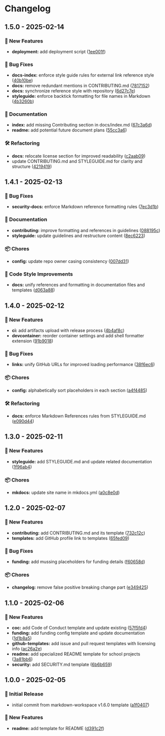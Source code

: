 # Changelog

## 1.5.0 - 2025-02-14
### 🚀 New Features

* **deployment:** add deployment script ([1ee001f](https://github.com/Jekwwer/markdown-docs-kit/commit/1ee001f59520fb1a24a7ce864c0ba59cad6cd3f6))

### 🐞 Bug Fixes

* **docs-index:** enforce style guide rules for external link reference style ([40b10be](https://github.com/Jekwwer/markdown-docs-kit/commit/40b10bedb943ead42befffe7245f76f81319e015))
* **docs:** remove redundant mentions in CONTRIBUTING.md ([7817152](https://github.com/Jekwwer/markdown-docs-kit/commit/78171522c95bbec244c9c4a80a4b3aa60ba4d716))
* **docs:** synchronize reference style with repository ([6d27c7e](https://github.com/Jekwwer/markdown-docs-kit/commit/6d27c7eadb67029d75fcc634da53b056e59cb1f9))
* **styleguide:** enforce backtick formatting for file names in Markdown ([4b3260b](https://github.com/Jekwwer/markdown-docs-kit/commit/4b3260b7e801526f43b7c27baa87093693f76312))

### 📖 Documentation

* **index:** add missing Contributing section in docs/index.md ([67c3a6d](https://github.com/Jekwwer/markdown-docs-kit/commit/67c3a6dbabeb9c4f853da3a137baf292c8dd75c0))
* **readme:** add potential future document plans ([55cc3a6](https://github.com/Jekwwer/markdown-docs-kit/commit/55cc3a601c3cd7e5031c05c7348155c51fa8219b))

### 🛠️ Refactoring

* **docs:** relocate license section for improved readability ([c2aab09](https://github.com/Jekwwer/markdown-docs-kit/commit/c2aab0905a226c7499a94523eaa705ba6434a61a))
* update CONTRIBUTING.md and STYLEGUIDE.md for clarity and structure ([4219419](https://github.com/Jekwwer/markdown-docs-kit/commit/42194193b56195b41ef1944bbac9ca567c19d1fc))

## 1.4.1 - 2025-02-13
### 🐞 Bug Fixes

* **security-docs:** enforce Markdown reference formatting rules ([7ec3d1b](https://github.com/Jekwwer/markdown-docs-kit/commit/7ec3d1b67c0a4bf5d3624e9a96285b954dca4a00))

### 📖 Documentation

* **contributing:** improve formatting and references in guidelines ([088195c](https://github.com/Jekwwer/markdown-docs-kit/commit/088195c88951c3b2d71f90b3c6096aff1987457b))
* **styleguide:** update guidelines and restructure content ([8ec6223](https://github.com/Jekwwer/markdown-docs-kit/commit/8ec622364ef136dea8804beb430676209bf00716))

### 📦 Chores

* **config:** update repo owner casing consistency ([007dd31](https://github.com/Jekwwer/markdown-docs-kit/commit/007dd31b2eea226308baa0ede32dd2c6f6bc46f0))

### 🎨 Code Style Improvements

* **docs:** unify references and formatting in documentation files and templates ([d063a88](https://github.com/Jekwwer/markdown-docs-kit/commit/d063a88b7f28c459bb0f63a69664b4da511e9433))

## 1.4.0 - 2025-02-12
### 🚀 New Features

* **ci:** add artifacts upload with release process ([4b4af8c](https://github.com/Jekwwer/markdown-docs-kit/commit/4b4af8c2b332659dd33f3ac7dc378929f28b043e))
* **devcontainer:** reorder container settings and add shell formatter extension ([91b9018](https://github.com/Jekwwer/markdown-docs-kit/commit/91b9018ad0d70c6cb618bdec47019473deb5a893))

### 🐞 Bug Fixes

* **links:** unify GitHub URLs for improved loading performance ([38f6ec6](https://github.com/Jekwwer/markdown-docs-kit/commit/38f6ec6db622bdeb39dd41980f93297ca8671532))

### 📦 Chores

* **config:** alphabetically sort placeholders in each section ([a4f4485](https://github.com/Jekwwer/markdown-docs-kit/commit/a4f4485a1561a66f3ce47f02824685232eb4d116))

### 🛠️ Refactoring

* **docs:** enforce Markdown References rules from STYLEGUIDE.md ([e090d44](https://github.com/Jekwwer/markdown-docs-kit/commit/e090d44f0e2516610a8f3acfae05f230b525284a))

## 1.3.0 - 2025-02-11
### 🚀 New Features

* **styleguide:** add STYLEGUIDE.md and update related documentation ([1f96ab4](https://github.com/jekwwer/markdown-docs-kit/commit/1f96ab433dd8b6e6d674a8c01182540b3abf77a6))

### 📦 Chores

* **mkdocs:** update site name in mkdocs.yml ([a0c8e0d](https://github.com/jekwwer/markdown-docs-kit/commit/a0c8e0d9f0d6af874f8f0ff28403f0f90b37c433))

## 1.2.0 - 2025-02-07
### 🚀 New Features

* **contributing:** add CONTRIBUTING.md and its template ([732c12c](https://github.com/jekwwer/markdown-docs-kit/commit/732c12ce3ea67ad1755eea42fb0f0039e9b32929))
* **templates:** add GitHub profile link to templates ([65fed09](https://github.com/jekwwer/markdown-docs-kit/commit/65fed09a205af7643469ed28ed7e03976da5a0cc))

### 🐞 Bug Fixes

* **funding:** add mussing placeholders for funding details ([f60658d](https://github.com/jekwwer/markdown-docs-kit/commit/f60658dd3f60a37cc5e40bdbcb763ac9a722d4aa))

### 📦 Chores

* **changelog:** remove false positive breaking change part ([e349425](https://github.com/jekwwer/markdown-docs-kit/commit/e34942539b43ca7cd684512ef516e09f14e7746d))

## 1.1.0 - 2025-02-06
### 🚀 New Features

* **coc:** add Code of Conduct template and update existing ([57f5fd4](https://github.com/jekwwer/markdown-docs-kit/commit/57f5fd4ffb5a85ad6c183c326115e91fb7b18ccf))
* **funding:** add funding config template and update documentation ([1d1b8a5](https://github.com/jekwwer/markdown-docs-kit/commit/1d1b8a55c88a94ecbe68d04bcb2771fb5ff54614))
* **github-templates:** add issue and pull request templates with licensing info ([ac26a2e](https://github.com/jekwwer/markdown-docs-kit/commit/ac26a2e5fd2ac63eda8a870910a4fc66a423385a))
* **readme:** add specialized README template for school projects ([3a81bb6](https://github.com/jekwwer/markdown-docs-kit/commit/3a81bb6d2fefa3787d63d3fc237d91a2d66fc036))
* **security:** add SECURITY.md template ([6b6b659](https://github.com/jekwwer/markdown-docs-kit/commit/6b6b659e9a170e88a5f2ea2c6646d58f7735758c))

## 1.0.0 - 2025-02-05
### 🎉 Initial Release

* initial commit from markdown-workspace v1.6.0 template ([a1f0407](https://github.com/jekwwer/markdown-docs-kit/commit/a1f040735b74ae741f186147a3a07025536975d5))

### 🚀 New Features

* **readme:** add template for README ([d391c2f](https://github.com/jekwwer/markdown-docs-kit/commit/d391c2f6111980f0ea27194e9fb241cbd7dbe413))
